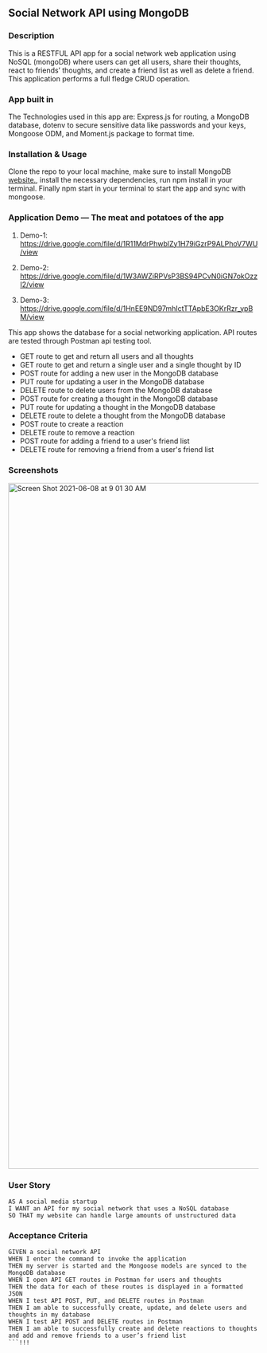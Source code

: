 ## Social Network API using MongoDB

### Description
This is a RESTFUL API app for a social network web application using NoSQL (mongoDB) where users can get all users, share their thoughts, react to friends’ thoughts, and create a friend list as well as delete a friend. This application performs a full fledge CRUD operation. 

### App built in 
The Technologies used in this app are: 
Express.js for routing, a MongoDB database, dotenv to secure sensitive data like passwords and your keys, Mongoose ODM, and Moment.js package to format time.

### Installation & Usage
Clone the repo to your local machine, make sure to install MongoDB <a href="https://www.mongodb.com/cloud/atlas/lp/try2?utm_source=google&amp;utm_campaign=gs_americas_united_states_search_brand_atlas_desktop&amp;utm_term=%2Binstall%20%2Bmongodb&amp;utm_medium=cpc_paid_search&amp;utm_ad=b&amp;utm_ad_campaign_id=1718986498&amp;gclid=Cj0KCQjw2NyFBhDoARIsAMtHtZ5LlBWhU-XQp1KCC2a74fYkoDZzxTUgwGEbSFkBFei53cHnQJOSkFEaAg9tEALw_wcB" rel="nofollow">website.</a>, install the necessary dependencies, run npm install in your terminal. Finally npm start in your terminal to start the app and sync with mongoose. 


### Application Demo — The meat and potatoes of the app

1. Demo-1:
https://drive.google.com/file/d/1R11MdrPhwblZy1H79iGzrP9ALPhoV7WU/view

2.  Demo-2:
https://drive.google.com/file/d/1W3AWZiRPVsP3BS94PCvN0iGN7okOzzI2/view

3.  Demo-3:
https://drive.google.com/file/d/1HnEE9ND97mhIctTTApbE3OKrRzr_ypBM/view

This app shows the database for a social networking application. API routes are tested through Postman api testing tool.

- GET route to get and return all users and all thoughts
- GET route to get and return a single user and a single thought by ID
- POST route for adding a new user in the MongoDB database
- PUT route for updating a user in the MongoDB database
- DELETE route to delete users from the MongoDB database
- POST route for creating a thought in the MongoDB database
- PUT route for updating a thought in the MongoDB database
- DELETE route to delete a thought from the MongoDB database
- POST route to create a reaction
- DELETE route to remove a reaction
- POST route for adding a friend to a user's friend list
- DELETE route for removing a friend from a user's friend list

### Screenshots
<img width="1376" alt="Screen Shot 2021-06-08 at 9 01 30 AM" src="https://user-images.githubusercontent.com/77028806/121219456-8e890400-c838-11eb-9993-7c51e217ea14.png">

### User Story

```text
AS A social media startup
I WANT an API for my social network that uses a NoSQL database
SO THAT my website can handle large amounts of unstructured data
```

### Acceptance Criteria

```text
GIVEN a social network API
WHEN I enter the command to invoke the application
THEN my server is started and the Mongoose models are synced to the MongoDB database
WHEN I open API GET routes in Postman for users and thoughts
THEN the data for each of these routes is displayed in a formatted JSON
WHEN I test API POST, PUT, and DELETE routes in Postman
THEN I am able to successfully create, update, and delete users and thoughts in my database
WHEN I test API POST and DELETE routes in Postman
THEN I am able to successfully create and delete reactions to thoughts and add and remove friends to a user’s friend list
```!!!
